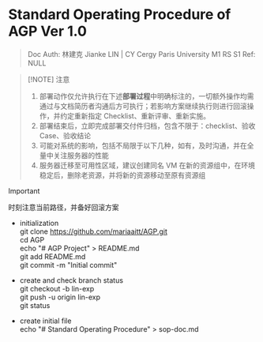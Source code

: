 # Standard Operating Procedure of AGP Ver 1.0
> Doc Auth: 林建克 Jianke LIN | CY Cergy Paris University M1 RS S1
> Ref: NULL 


> [!NOTE] 注意
>
> 1. 部署动作仅允许执行在下述**部署过程**中明确标注的，一切额外操作均需通过与文档简历者沟通后方可执行；若影响方案继续执行则进行回滚操作，并约定重新指定 Checklist、重新评审、重新实施。
> 2. 部署结束后，立即完成部署交付件归档，包含不限于：checklist、验收 Case、验收结论
> 3. 可能对系统的影响，包括不局限于以下几种，如有，及时沟通，并在全量中关注服务器的性能
> 4. 服务器迁移至可用性区域，建议创建同名 VM 在新的资源组中，在环境稳定后，删除老资源，并将新的资源移动至原有资源组

> [!IMPORTANT]
> 时刻注意当前路径，并备好回滚方案
>

- initialization   
git clone https://github.com/mariaaitt/AGP.git   
cd AGP   
echo "# AGP Project" > README.md  
git add README.md  
git commit -m "Initial commit"  

- create and check branch status  
git checkout -b lin-exp  
git push -u origin lin-exp  
git status  

- create initial file  
echo "# Standard Operating Procedure" > sop-doc.md
